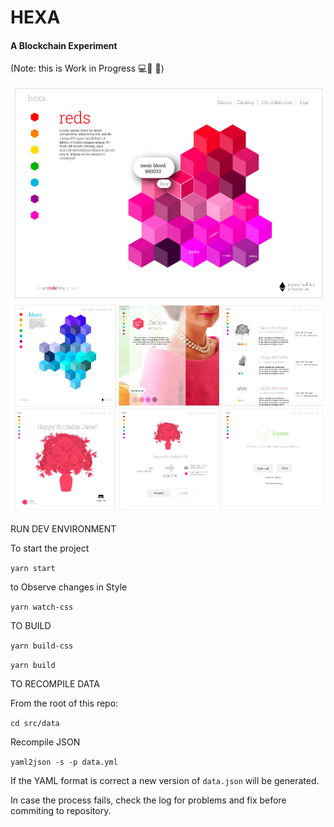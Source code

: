 # HEXA
#### A Blockchain Experiment  

(Note: this is Work in Progress 💻🙈 🍕)

![hexa](public/images/hexa_1.jpg?raw=true "Hexa")
![hexa](public/images/hexa_2.jpg?raw=true "Hexa")

RUN DEV ENVIRONMENT

To start the project

`yarn start`

to Observe changes in Style
 
 `yarn watch-css`
 
 TO BUILD
 
 `yarn build-css`
 
 `yarn build`
 
 
 TO RECOMPILE DATA
 
 From the root of this repo:

  `cd src/data`
 
 Recompile JSON
 
 `yaml2json -s -p data.yml`
 
 If the YAML format is correct a new version of `data.json` will be generated.
 
 In case the process fails, check the log for problems and fix before commiting to repository.
 
